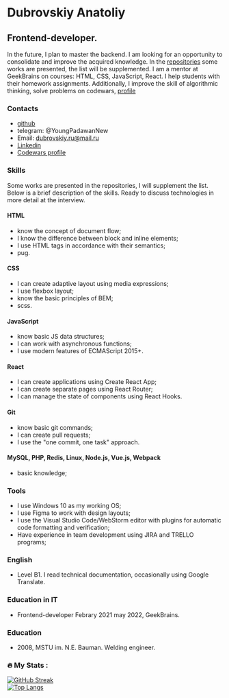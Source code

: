 # Dubrovskiy Anatoliy

## Frontend-developer. 
In the future, I plan to master the backend. I am looking for an opportunity to consolidate and improve the acquired knowledge.
In the [repositories](https://github.com/Dubrovskiy40 "Репозитории") some works are presented, the list will be supplemented.
I am a mentor at GeekBrains on courses: HTML, CSS, JavaScript, React. I help students with their homework assignments.
Additionally, I improve the skill of algorithmic thinking, solve problems on codewars, [profile](https://www.codewars.com/users/Dubrovskiy "codewars profile")

### Contacts
- [github](https://github.com/Dubrovskiy40 "github")
- telegram: @YoungPadawanNew
- Email: dubrovskiy.ru@mail.ru
- [Linkedin](https://www.linkedin.com/in/anatoliy-dubrovskiy-817889198/ "linkedin")
- [Codewars profile](https://www.codewars.com/users/Dubrovskiy "codewars profile")

### Skills
Some works are presented in the repositories, I will supplement the list.
Below is a brief description of the skills. Ready to discuss technologies in more detail at the interview.

#### HTML
- know the concept of document flow;
- I know the difference between block and inline elements;
- I use HTML tags in accordance with their semantics;
- pug.

#### CSS
- I can create adaptive layout using media expressions;
- I use flexbox layout;
- know the basic principles of BEM;
- scss.

#### JavaScript
- know basic JS data structures;
- I can work with asynchronous functions;
- I use modern features of ECMAScript 2015+.

#### React
- I can create applications using Create React App;
- I can create separate pages using React Router;
- I can manage the state of components using React Hooks.

#### Git
- know basic git commands;
- I can create pull requests;
- I use the "one commit, one task" approach.

#### MySQL, PHP, Redis, Linux, Node.js, Vue.js, Webpack
- basic knowledge;

### Tools
- I use Windows 10 as my working OS;
- I use Figma to work with design layouts;
- I use the Visual Studio Code/WebStorm editor with plugins for automatic code formatting and verification;
- Have experience in team development using JIRA and TRELLO programs;

### English
- Level B1. I read technical documentation, occasionally using Google Translate.

### Education in IT
- Frontend-developer
Febrary 2021 may 2022, GeekBrains.

### Education
- 2008, MSTU im. N.E. Bauman. Welding engineer.

### :fire: My Stats :

[![GitHub Streak](http://github-readme-streak-stats.herokuapp.com?user=Dubrovskiy40&theme=dark&date_format=j%20M%5B%20Y%5D)](https://git.io/streak-stats)</br>
[![Top Langs](https://github-readme-stats.vercel.app/api/top-langs/?username=Dubrovskiy40&layout=compact&theme=vision-friendly-dark)](https://github.com/anuraghazra/github-readme-stats)
